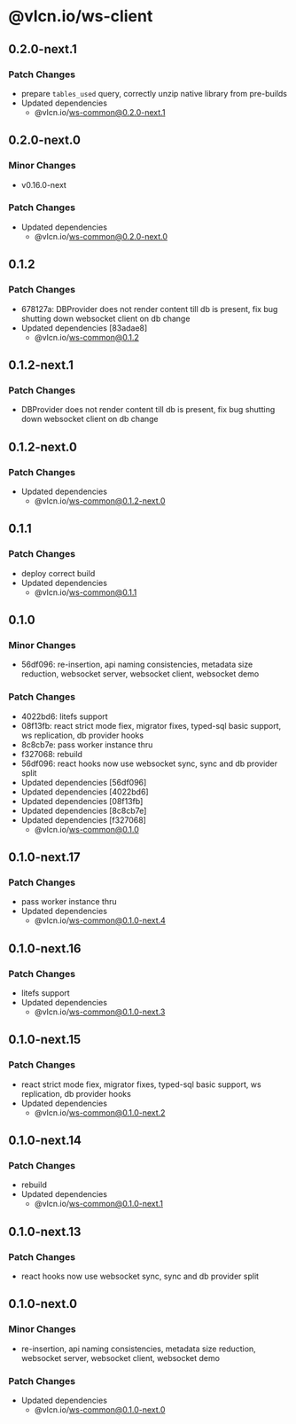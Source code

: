 # @vlcn.io/ws-client

## 0.2.0-next.1

### Patch Changes

- prepare `tables_used` query, correctly unzip native library from pre-builds
- Updated dependencies
  - @vlcn.io/ws-common@0.2.0-next.1

## 0.2.0-next.0

### Minor Changes

- v0.16.0-next

### Patch Changes

- Updated dependencies
  - @vlcn.io/ws-common@0.2.0-next.0

## 0.1.2

### Patch Changes

- 678127a: DBProvider does not render content till db is present, fix bug shutting down websocket client on db change
- Updated dependencies [83adae8]
  - @vlcn.io/ws-common@0.1.2

## 0.1.2-next.1

### Patch Changes

- DBProvider does not render content till db is present, fix bug shutting down websocket client on db change

## 0.1.2-next.0

### Patch Changes

- Updated dependencies
  - @vlcn.io/ws-common@0.1.2-next.0

## 0.1.1

### Patch Changes

- deploy correct build
- Updated dependencies
  - @vlcn.io/ws-common@0.1.1

## 0.1.0

### Minor Changes

- 56df096: re-insertion, api naming consistencies, metadata size reduction, websocket server, websocket client, websocket demo

### Patch Changes

- 4022bd6: litefs support
- 08f13fb: react strict mode fiex, migrator fixes, typed-sql basic support, ws replication, db provider hooks
- 8c8cb7e: pass worker instance thru
- f327068: rebuild
- 56df096: react hooks now use websocket sync, sync and db provider split
- Updated dependencies [56df096]
- Updated dependencies [4022bd6]
- Updated dependencies [08f13fb]
- Updated dependencies [8c8cb7e]
- Updated dependencies [f327068]
  - @vlcn.io/ws-common@0.1.0

## 0.1.0-next.17

### Patch Changes

- pass worker instance thru
- Updated dependencies
  - @vlcn.io/ws-common@0.1.0-next.4

## 0.1.0-next.16

### Patch Changes

- litefs support
- Updated dependencies
  - @vlcn.io/ws-common@0.1.0-next.3

## 0.1.0-next.15

### Patch Changes

- react strict mode fiex, migrator fixes, typed-sql basic support, ws replication, db provider hooks
- Updated dependencies
  - @vlcn.io/ws-common@0.1.0-next.2

## 0.1.0-next.14

### Patch Changes

- rebuild
- Updated dependencies
  - @vlcn.io/ws-common@0.1.0-next.1

## 0.1.0-next.13

### Patch Changes

- react hooks now use websocket sync, sync and db provider split

## 0.1.0-next.0

### Minor Changes

- re-insertion, api naming consistencies, metadata size reduction, websocket server, websocket client, websocket demo

### Patch Changes

- Updated dependencies
  - @vlcn.io/ws-common@0.1.0-next.0
